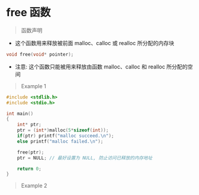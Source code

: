 
&emsp;
#  free 函数

>函数声明
- 这个函数用来释放被前面 malloc、calloc 或 realloc 所分配的内存块
```c++
void free(void* pointer);
```
- 注意: 这个函数只能被用来释放由函数 malloc、calloc 和 realloc 所分配的空间


>Example 1
```c++
#include <stdlib.h>
#include <stdio.h>

int main()
{
    int* ptr;
    ptr = (int*)malloc(5*sizeof(int));
    if(ptr) printf("malloc succeed.\n");
    else printf("malloc failed.\n");

    free(ptr);
    ptr = NULL; // 最好设置为 NULL, 防止访问已释放的内存地址

    return 0;
}
```


>Example 2
```c++

```